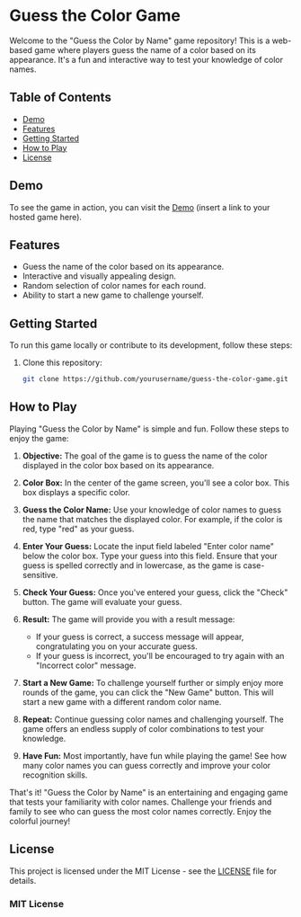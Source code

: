 # Guess the Color Game

Welcome to the "Guess the Color by Name" game repository! This is a web-based game where players guess the name of a color based on its appearance. It's a fun and interactive way to test your knowledge of color names.

## Table of Contents

- [Demo](#demo)
- [Features](#features)
- [Getting Started](#getting-started)
- [How to Play](#how-to-play)
- [License](#license)

## Demo

To see the game in action, you can visit the [Demo](#) (insert a link to your hosted game here).

## Features

- Guess the name of the color based on its appearance.
- Interactive and visually appealing design.
- Random selection of color names for each round.
- Ability to start a new game to challenge yourself.

## Getting Started

To run this game locally or contribute to its development, follow these steps:

1. Clone this repository:

   ```bash
   git clone https://github.com/yourusername/guess-the-color-game.git

## How to Play

Playing "Guess the Color by Name" is simple and fun. Follow these steps to enjoy the game:

1. **Objective:** The goal of the game is to guess the name of the color displayed in the color box based on its appearance.

2. **Color Box:** In the center of the game screen, you'll see a color box. This box displays a specific color.

3. **Guess the Color Name:** Use your knowledge of color names to guess the name that matches the displayed color. For example, if the color is red, type "red" as your guess.

4. **Enter Your Guess:** Locate the input field labeled "Enter color name" below the color box. Type your guess into this field. Ensure that your guess is spelled correctly and in lowercase, as the game is case-sensitive.

5. **Check Your Guess:** Once you've entered your guess, click the "Check" button. The game will evaluate your guess.

6. **Result:** The game will provide you with a result message:
   - If your guess is correct, a success message will appear, congratulating you on your accurate guess.
   - If your guess is incorrect, you'll be encouraged to try again with an "Incorrect color" message.

7. **Start a New Game:** To challenge yourself further or simply enjoy more rounds of the game, you can click the "New Game" button. This will start a new game with a different random color name.

8. **Repeat:** Continue guessing color names and challenging yourself. The game offers an endless supply of color combinations to test your knowledge.

9. **Have Fun:** Most importantly, have fun while playing the game! See how many color names you can guess correctly and improve your color recognition skills.

That's it! "Guess the Color by Name" is an entertaining and engaging game that tests your familiarity with color names. Challenge your friends and family to see who can guess the most color names correctly. Enjoy the colorful journey!

## License

This project is licensed under the MIT License - see the [LICENSE](LICENSE) file for details.

### MIT License

